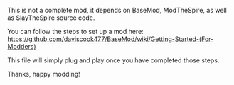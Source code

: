 This is not a complete mod, it depends on BaseMod, ModTheSpire, as well as SlayTheSpire source code.

You can follow the steps to set up a mod here: https://github.com/daviscook477/BaseMod/wiki/Getting-Started-(For-Modders)

This file will simply plug and play once you have completed those steps.

Thanks, happy modding!
